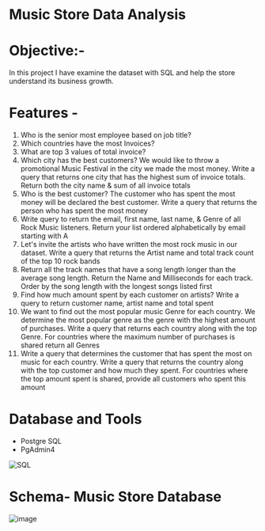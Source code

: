 # Music Store Data Analysis

# Objective:-
In this project I have examine the dataset with SQL and help the store understand its business growth.

# Features -
1.	Who is the senior most employee based on job title? 
2.	Which countries have the most Invoices?
3.	What are top 3 values of total invoice? 
4.	Which city has the best customers? We would like to throw a promotional Music Festival in the city we made the most money. Write a query that returns one city that has the highest sum of invoice totals. Return both the city name & sum of all invoice totals 
5.	Who is the best customer? The customer who has spent the most money will be declared the best customer. Write a query that returns the person who has spent the most money 
6.	Write query to return the email, first name, last name, & Genre of all Rock Music listeners. Return your list ordered alphabetically by email starting with A 
7.	Let's invite the artists who have written the most rock music in our dataset. Write a query that returns the Artist name and total track count of the top 10 rock bands
8.	Return all the track names that have a song length longer than the average song length. Return the Name and Milliseconds for each track. Order by the song length with the longest songs listed first 
9.	Find how much amount spent by each customer on artists? Write a query to return customer name, artist name and total spent 
10.	We want to find out the most popular music Genre for each country. We determine the most popular genre as the genre with the highest amount of purchases. Write a query that returns each country along with the top Genre. For countries where the maximum number of purchases is shared return all Genres
11.	Write a query that determines the customer that has spent the most on music for each country. Write a query that returns the country along with the top customer and how much they spent. For countries where the top amount spent is shared, provide all customers who spent this amount


# Database and Tools
* Postgre SQL
* PgAdmin4
  
![SQL](https://img.icons8.com/arcade/256/sql.png)

# Schema- Music Store Database  
![image](https://github.com/Addy-m9/DATA-ANALYST-PORTFOLIO/assets/47582953/e399eb24-9fd5-494c-996d-1959d4a7df46)
